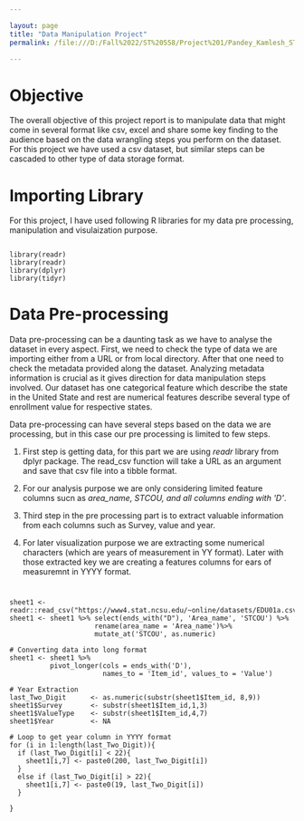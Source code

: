```yaml
---

layout: page
title: "Data Manipulation Project"
permalink: /file:///D:/Fall%2022/ST%20558/Project%201/Pandey_Kamlesh_ST558_Project1.html/

---
```


# Objective

The overall objective of this project report is to manipulate data that might come in several format like csv, excel and share some key finding to the audience based on the data wrangling steps you perform on the dataset. For this project we have used a csv dataset, but similar steps can be cascaded to other type of data storage format.

# Importing Library

For this project, I have used following R libraries for my data pre processing, manipulation and visulaization purpose. 

```{r, eval=FALSE, include=TRUE}

library(readr)
library(readr)
library(dplyr)
library(tidyr)

```

# Data Pre-processing

Data pre-processing can be a daunting task as we have to analyse the dataset in every aspect. First, we need to check the type of data we are importing either from a URL or from local directory. After that one need to check the metadata provided along the dataset. Analyzing metadata information is crucial as it gives direction for data manipulation steps involved. 
Our dataset has one categorical feature which describe the state in the United State and rest are numerical features describe several type of enrollment value for respective states.

Data pre-processing can have several steps based on the data we are processing, but in this case our pre processing is limited to few steps.

1. First step is getting data, for this part we are using *readr* library from dplyr package. The read_csv function will take a URL as an argument and save that csv file into a tibble format.

2. For our analysis purpose we are only considering limited feature columns sucn as *area_name, STCOU, and all columns ending with 'D'*.

3. Third step in the pre processing part is to extract valuable information from each columns such as Survey, value and year.

4. For later visualization purpose we are extracting some numerical characters (which are years of measurement in YY format). Later with those extracted key we are creating a features columns for ears of measuremnt in YYYY format.

#

```{r, eval=FALSE, include=TRUE}
sheet1 <- readr::read_csv("https://www4.stat.ncsu.edu/~online/datasets/EDU01a.csv")
sheet1 <- sheet1 %>% select(ends_with("D"), 'Area_name', 'STCOU') %>%
                     rename(area_name = 'Area_name')%>%
                     mutate_at('STCOU', as.numeric)

# Converting data into long format
sheet1 <- sheet1 %>% 
          pivot_longer(cols = ends_with('D'),
                       names_to = 'Item_id', values_to = 'Value')

# Year Extraction
last_Two_Digit      <- as.numeric(substr(sheet1$Item_id, 8,9))
sheet1$Survey       <- substr(sheet1$Item_id,1,3)
sheet1$ValueType    <- substr(sheet1$Item_id,4,7)
sheet1$Year         <- NA

# Loop to get year column in YYYY format
for (i in 1:length(last_Two_Digit)){
  if (last_Two_Digit[i] < 22){
    sheet1[i,7] <- paste0(200, last_Two_Digit[i])
  }
  else if (last_Two_Digit[i] > 22){
    sheet1[i,7] <- paste0(19, last_Two_Digit[i])
  }
  
}
```





